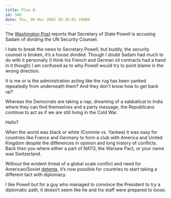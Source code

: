 ```yaml
---
title: Plan B.
id: 340
date: Thu, 06 Mar 2003 20:36:01 +0000
---
```


The [Washington Post](http://www.washingtonpost.com/wp-dyn/articles/A46341-2003Mar5.html) reports that Secretary of State Powell is accusing Sadam of dividing the UN Security Counsel.  

I hate to break the news to Secretary Powell, but buddy, the security counsel is broken, it’s a house divided. Though I doubt Sadam had much to do with it personally (I think his French and German oil contracts had a hand in it though) I am confused as to why Powell would try to point blame in the wrong direction.  

It is me or is the administration acting like the rug has been yanked repeatedly from underneath them? And they don’t know how to get back up?  

Whereas the Democrats are taking a nap, dreaming of a sabbatical to India where they can find themselves and a party message, the Republicans continue to act as if we are still living in the Cold War.  

Hello?  

When the world was black or white (Commie vs. Yankee) it was easy for countries like France and Germany to form a club with America and United Kingdom despite the differences in opinion and long history of conflicts. Back then you where either a part of NATO, the Warsaw Pact, or your name was Switzerland.  

Without the evident threat of a global scale conflict and need for American/Soviet [detente](http://www.cnn.com/SPECIALS/cold.war/episodes/16/), it’s now possible for countries to start taking a different tact with diplomacy.  

I like Powell but for a guy who managed to convince the President to try a diplomatic path, it doesn’t seem like he and his staff were prepared to loose.





